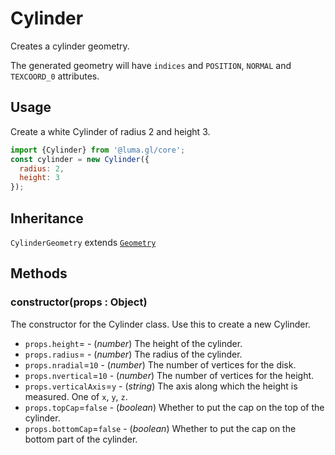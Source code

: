 # Cylinder

Creates a cylinder geometry.

The generated geometry will have `indices` and `POSITION`, `NORMAL` and `TEXCOORD_0` attributes.

## Usage

Create a white Cylinder of radius 2 and height 3.

```js
import {Cylinder} from '@luma.gl/core';
const cylinder = new Cylinder({
  radius: 2,
  height: 3
});
```

## Inheritance

`CylinderGeometry` extends [`Geometry`](/docs/api-reference/core/geometry.md)

## Methods

### constructor(props : Object)

The constructor for the Cylinder class. Use this to create a new Cylinder.

* `props.height`= - (*number*) The height of the cylinder.
* `props.radius`= - (*number*) The radius of the cylinder.
* `props.nradial`=`10` - (*number*) The number of vertices for the disk.
* `props.nvertical`=`10` - (*number*) The number of vertices for the height.
* `props.verticalAxis`=`y` - (*string*) The axis along which the height is measured. One of `x`, `y`, `z`.
* `props.topCap`=`false` - (*boolean*) Whether to put the cap on the top of the cylinder.
* `props.bottomCap`=`false` - (*boolean*) Whether to put the cap on the bottom
  part of the cylinder.
